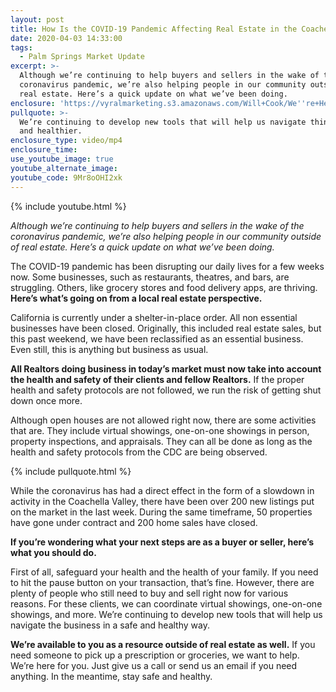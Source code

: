 ```yaml
---
layout: post
title: How Is the COVID-19 Pandemic Affecting Real Estate in the Coachella Valley?
date: 2020-04-03 14:33:00
tags:
  - Palm Springs Market Update
excerpt: >-
  Although we’re continuing to help buyers and sellers in the wake of the
  coronavirus pandemic, we’re also helping people in our community outside of
  real estate. Here’s a quick update on what we’ve been doing.
enclosure: 'https://vyralmarketing.s3.amazonaws.com/Will+Cook/We''re+Here+to+Help.mp4'
pullquote: >-
  We’re continuing to develop new tools that will help us navigate things safer
  and healthier.
enclosure_type: video/mp4
enclosure_time:
use_youtube_image: true
youtube_alternate_image:
youtube_code: 9Mr8oOHI2xk
---
```


{% include youtube.html %}

*Although we’re continuing to help buyers and sellers in the wake of the coronavirus pandemic, we’re also helping people in our community outside of real estate. Here’s a quick update on what we’ve been doing.*

The COVID-19 pandemic has been disrupting our daily lives for a few weeks now. Some businesses, such as restaurants, theatres, and bars, are struggling. Others, like grocery stores and food delivery apps, are thriving. **Here’s what’s going on from a local real estate perspective.**

California is currently under a shelter-in-place order. All non essential businesses have been closed. Originally, this included real estate sales, but this past weekend, we have been reclassified as an essential business. Even still, this is anything but business as usual.

**All Realtors doing business in today’s market must now take into account the health and safety of their clients and fellow Realtors.** If the proper health and safety protocols are not followed, we run the risk of getting shut down once more.

Although open houses are not allowed right now, there are some activities that are. They include virtual showings, one-on-one showings in person, property inspections, and appraisals. They can all be done as long as the health and safety protocols from the CDC are being observed.

{% include pullquote.html %}

While the coronavirus has had a direct effect in the form of a slowdown in activity in the Coachella Valley, there have been over 200 new listings put on the market in the last week. During the same timeframe, 50 properties have gone under contract and 200 home sales have closed.

**If you’re wondering what your next steps are as a buyer or seller, here’s what you should do.**

First of all, safeguard your health and the health of your family. If you need to hit the pause button on your transaction, that’s fine. However, there are plenty of people who still need to buy and sell right now for various reasons. For these clients, we can coordinate virtual showings, one-on-one showings, and more. We’re continuing to develop new tools that will help us navigate the business in a safe and healthy way.

**We’re available to you as a resource outside of real estate as well.** If you need someone to pick up a prescription or groceries, we want to help. We’re here for you. Just give us a call or send us an email if you need anything. In the meantime, stay safe and healthy.